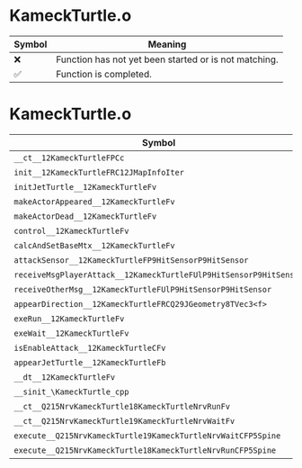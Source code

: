 # KameckTurtle.o
| Symbol | Meaning 
| ------------- | ------------- 
| :x: | Function has not yet been started or is not matching. 
| :white_check_mark: | Function is completed. 


# KameckTurtle.o
| Symbol | Decompiled? |
| ------------- | ------------- |
| `__ct__12KameckTurtleFPCc` | :x: |
| `init__12KameckTurtleFRC12JMapInfoIter` | :x: |
| `initJetTurtle__12KameckTurtleFv` | :x: |
| `makeActorAppeared__12KameckTurtleFv` | :x: |
| `makeActorDead__12KameckTurtleFv` | :x: |
| `control__12KameckTurtleFv` | :x: |
| `calcAndSetBaseMtx__12KameckTurtleFv` | :x: |
| `attackSensor__12KameckTurtleFP9HitSensorP9HitSensor` | :x: |
| `receiveMsgPlayerAttack__12KameckTurtleFUlP9HitSensorP9HitSensor` | :x: |
| `receiveOtherMsg__12KameckTurtleFUlP9HitSensorP9HitSensor` | :x: |
| `appearDirection__12KameckTurtleFRCQ29JGeometry8TVec3<f>` | :x: |
| `exeRun__12KameckTurtleFv` | :x: |
| `exeWait__12KameckTurtleFv` | :x: |
| `isEnableAttack__12KameckTurtleCFv` | :x: |
| `appearJetTurtle__12KameckTurtleFb` | :x: |
| `__dt__12KameckTurtleFv` | :x: |
| `__sinit_\KameckTurtle_cpp` | :x: |
| `__ct__Q215NrvKameckTurtle18KameckTurtleNrvRunFv` | :x: |
| `__ct__Q215NrvKameckTurtle19KameckTurtleNrvWaitFv` | :x: |
| `execute__Q215NrvKameckTurtle19KameckTurtleNrvWaitCFP5Spine` | :x: |
| `execute__Q215NrvKameckTurtle18KameckTurtleNrvRunCFP5Spine` | :x: |
